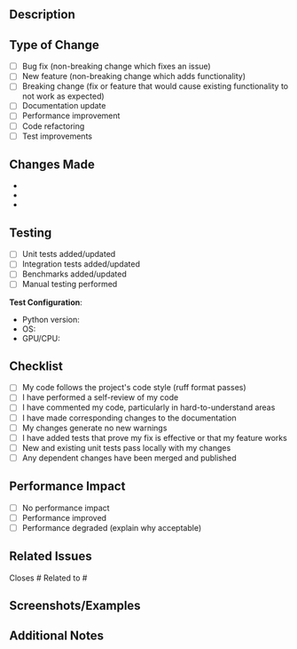## Description

<!-- Provide a brief description of the changes in this PR -->

## Type of Change

<!-- Mark the relevant option with an "x" -->

- [ ] Bug fix (non-breaking change which fixes an issue)
- [ ] New feature (non-breaking change which adds functionality)
- [ ] Breaking change (fix or feature that would cause existing functionality to not work as expected)
- [ ] Documentation update
- [ ] Performance improvement
- [ ] Code refactoring
- [ ] Test improvements

## Changes Made

<!-- List the main changes made in this PR -->

- 
- 
- 

## Testing

<!-- Describe the tests you ran and how to reproduce them -->

- [ ] Unit tests added/updated
- [ ] Integration tests added/updated
- [ ] Benchmarks added/updated
- [ ] Manual testing performed

**Test Configuration**:
- Python version:
- OS:
- GPU/CPU:

## Checklist

<!-- Mark completed items with an "x" -->

- [ ] My code follows the project's code style (ruff format passes)
- [ ] I have performed a self-review of my code
- [ ] I have commented my code, particularly in hard-to-understand areas
- [ ] I have made corresponding changes to the documentation
- [ ] My changes generate no new warnings
- [ ] I have added tests that prove my fix is effective or that my feature works
- [ ] New and existing unit tests pass locally with my changes
- [ ] Any dependent changes have been merged and published

## Performance Impact

<!-- If applicable, describe any performance implications -->

- [ ] No performance impact
- [ ] Performance improved
- [ ] Performance degraded (explain why acceptable)

## Related Issues

<!-- Link to related issues using #issue_number -->

Closes #
Related to #

## Screenshots/Examples

<!-- If applicable, add screenshots or example outputs -->

## Additional Notes

<!-- Any additional information that reviewers should know -->

